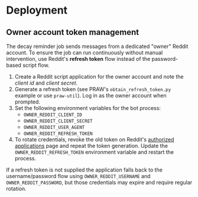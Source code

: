 # Deployment

## Owner account token management

The decay reminder job sends messages from a dedicated "owner" Reddit
account. To ensure the job can run continuously without manual
intervention, use Reddit's **refresh token** flow instead of the
password-based script flow.

1. Create a Reddit script application for the owner account and note the
   *client id* and *client secret*.
2. Generate a refresh token (see PRAW's `obtain_refresh_token.py` example or
   use `praw-util`). Log in as the owner account when prompted.
3. Set the following environment variables for the bot process:
   - `OWNER_REDDIT_CLIENT_ID`
   - `OWNER_REDDIT_CLIENT_SECRET`
   - `OWNER_REDDIT_USER_AGENT`
   - `OWNER_REDDIT_REFRESH_TOKEN`
4. To rotate credentials, revoke the old token on Reddit's
   [authorized applications](https://www.reddit.com/prefs/apps) page and
   repeat the token generation. Update the `OWNER_REDDIT_REFRESH_TOKEN`
   environment variable and restart the process.

If a refresh token is not supplied the application falls back to the
username/password flow using `OWNER_REDDIT_USERNAME` and
`OWNER_REDDIT_PASSWORD`, but those credentials may expire and require
regular rotation.